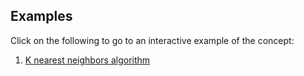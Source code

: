 ## Examples

Click on the following to go to an interactive example of the concept:

1. [K nearest neighbors algorithm](KNN.html)


